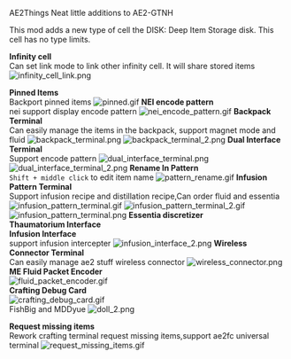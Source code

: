 AE2Things
Neat little additions to AE2-GTNH

This mod adds a new type of cell the DISK: Deep Item Storage disk. This cell has no type limits.

**Infinity cell**</br>
Can set link mode to link other infinity cell. It will share stored items
![infinity_cell_link.png](blob/infinity_cell_link.png)

**Pinned Items**</br>
Backport pinned items
![pinned.gif](blob/pinned.gif)
**NEI encode pattern**</br>
nei support display encode pattern
![nei_encode_pattern.gif](blob/nei_encode_pattern.gif)
**Backpack Terminal**</br>
Can easily manage the items in the backpack, support magnet mode and fluid
![backpack_terminal.png](blob/backpack_terminal.png)
![backpack_terminal_2.png](blob/backpack_terminal_2.png)
**Dual Interface Terminal**</br>
Support encode pattern
![dual_interface_terminal.png](blob/dual_interface_terminal.png)
![dual_interface_terminal_2.png](blob/dual_interface_terminal_2.png)
**Rename In Pattern**</br>
`Shift + middle click` to edit item name
![pattern_rename.gif](blob/pattern_rename.gif)
**Infusion Pattern Terminal**</br>
Support infusion recipe and distillation recipe,Can order fluid and essentia
![infusion_pattern_terminal.gif](blob/infusion_pattern_terminal.gif)
![infusion_pattern_terminal_2.gif](blob/infusion_pattern_terminal_2.gif)
![infusion_pattern_terminal.png](blob/infusion_pattern_terminal.png)
**Essentia discretizer**</br>
**Thaumatorium Interface**</br>
**Infusion Interface**</br>
support infusion intercepter
![infusion_interface_2.png](blob/infusion_interface_2.png)
**Wireless Connector Terminal**</br>
Can easily manage ae2 stuff wireless connector
![wireless_connector.png](blob/wireless_connector.png)</br>
**ME Fluid Packet Encoder**</br>
![fluid_packet_encoder.gif](blob/fluid_packet_encoder.gif)</br>
**Crafting Debug Card**</br>
![crafting_debug_card.gif](blob/crafting_debug_card.gif)</br>
FishBig and MDDyue
![doll_2.png](blob/doll_2.png)

**Request missing items**</br>
Rework crafting terminal request missing items,support ae2fc universal terminal
![request_missing_items.gif](blob/request_missing_items.gif)
